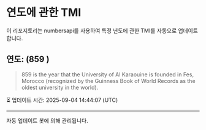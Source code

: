 
# 연도에 관한 TMI

이 리포지토리는 numbersapi를 사용하여 특정 년도에 관한 TMI를 자동으로 업데이트합니다.

## 연도: (859 )
> 859 is the year that the University of Al Karaouine is founded in Fes, Morocco (recognized by the Guinness Book of World Records as the oldest university in the world).

⏳ 업데이트 시간: 2025-09-04 14:44:07 (UTC)

---
자동 업데이트 봇에 의해 관리됩니다.
